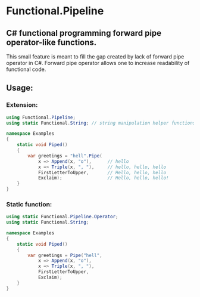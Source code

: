 # Functional.Pipeline

## C# functional programming forward pipe operator-like functions.

This small feature is meant to fill the gap created by lack of forward pipe operator in C#.
Forward pipe operator allows one to increase readability of functional code.

## Usage:

### Extension:

```cs
using Functional.Pipeline;
using static Functional.String; // string manipulation helper functions

namespace Examples
{
    static void Piped()
    {
        var greetings = "hell".Pipe(
            x => Append(x, "o"),      // hello
            x => Triple(x, ", "),     // hello, hello, hello
            FirstLetterToUpper,       // Hello, hello, hello
            Exclaim);                 // Hello, hello, hello!
    }
}
```

### Static function:

```cs
using static Functional.Pipeline.Operator;
using static Functional.String;

namespace Examples
{
    static void Piped()
    {
        var greetings = Pipe("hell",
            x => Append(x, "o"),
            x => Triple(x, ", "),
            FirstLetterToUpper,
            Exclaim);
    }
}
```